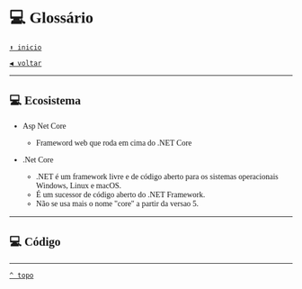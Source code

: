 <font face="Calibri">

# 💻 Glossário

[`⬆️ inicio`](../../Readme.md)

[`◀️ voltar`](../Readme.md)

---

## 💻 Ecosistema

+ Asp Net Core
  + Frameword web que roda em cima do .NET Core

+ .Net Core
  + .NET é um framework livre e de código aberto para os sistemas operacionais Windows, Linux  e macOS.
  + É um sucessor de código aberto do .NET Framework.
  + Não se usa mais o nome "core" a partir da versao 5.

---

## 💻 Código

---

[`^ topo`](#💻-glossário)
</font>
